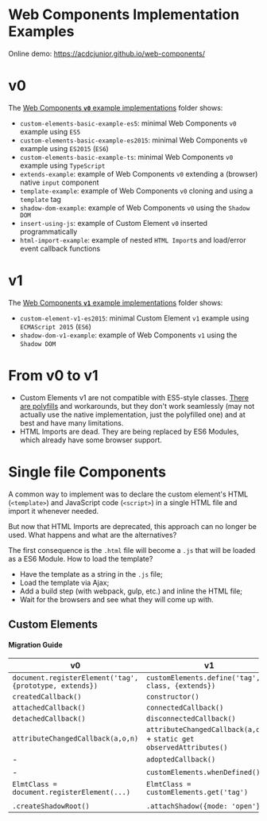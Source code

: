 # Web Components Implementation Examples

Online demo: https://acdcjunior.github.io/web-components/

# v0

The [Web Components **`v0`** example implementations](v0/index.html) folder shows:

- `custom-elements-basic-example-es5`: minimal Web Components `v0` example using `ES5`
- `custom-elements-basic-example-es2015`: minimal Web Components `v0` example using `ES2015` (`ES6`)
- `custom-elements-basic-example-ts`: minimal Web Components `v0` example using `TypeScript`
- `extends-example`: example of Web Components `v0` extending a (browser) native `input` component
- `template-example`: example of Web Components `v0` cloning and using a `template` tag
- `shadow-dom-example`: example of Web Components `v0` using the `Shadow DOM`
- `insert-using-js`: example of Custom Element `v0` inserted programmatically
- `html-import-example`: example of nested `HTML Import`s and load/error event callback functions

# v1

The [Web Components **`v1`** example implementations](v1/index.html) folder shows:

- `custom-element-v1-es2015`: minimal Custom Element `v1` example using `ECMAScript 2015` (`ES6`)
- `shadow-dom-v1-example`: example of Web Components `v1` using the `Shadow DOM`


# From v0 to v1

- Custom Elements v1 are not compatible with ES5-style classes.
 [There are polyfills](https://github.com/webcomponents/custom-elements#es5-vs-es2015) and workarounds, but they don't work seamlessly (may not actually use the native implementation, just the polyfilled one) and at best and have many limitations.
- HTML Imports are dead. They are being replaced by ES6 Modules, which already have some browser support.

# Single file Components

A common way to implement was to declare the custom element's HTML (`<template>`) and JavaScript code (`<script>`) in a single
HTML file and import it whenever needed.

But now that HTML Imports are deprecated, this approach can no longer be used. What happens and what are the alternatives?

The first consequence is the `.html` file will become a `.js` that will be loaded as a ES6 Module. How to load the template?

- Have the template as a string in the `.js` file;
- Load the template via Ajax;
- Add a build step (with webpack, gulp, etc.) and inline the HTML file;
- Wait for the browsers and see what they will come up with.

## Custom Elements



#### Migration Guide

| v0  | v1 |
| ------------- | ------------- |
| `document.registerElement('tag', {prototype, extends})` | `customElements.define('tag', class, {extends})` |
| `createdCallback()`  | `constructor()` |
| `attachedCallback()`  | `connectedCallback()` |
| `detachedCallback()`  | `disconnectedCallback()` |
| `attributeChangedCallback(a,o,n)`  | `attributeChangedCallback(a,o,n)` + `static get observedAttributes()` |
| -  | `adoptedCallback()` |
| - | `customElements.whenDefined()` |
| `ElmtClass = document.registerElement(...)` | `ElmtClass = customElements.get('tag')` |
| | |
| `.createShadowRoot()` | `.attachShadow({mode: 'open'});` |

